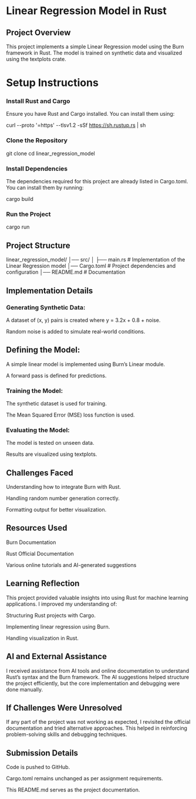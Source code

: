 # Linear Regression Model in Rust
## Project Overview
This project implements a simple Linear Regression model using the Burn framework in Rust. The model is trained on synthetic data and visualized using the textplots crate.

# Setup Instructions
### Install Rust and Cargo
Ensure you have Rust and Cargo installed. You can install them using:

curl --proto '=https' --tlsv1.2 -sSf https://sh.rustup.rs | sh

### Clone the Repository
git clone cd linear_regression_model

### Install Dependencies
The dependencies required for this project are already listed in Cargo.toml. You can install them by running:

cargo build

### Run the Project
cargo run

## Project Structure
linear_regression_model/ │── src/ │ ├── main.rs # Implementation of the Linear Regression model │── Cargo.toml # Project dependencies and configuration │── README.md # Documentation

## Implementation Details
### Generating Synthetic Data:

A dataset of (x, y) pairs is created where y = 3.2x + 0.8 + noise.

Random noise is added to simulate real-world conditions.

## Defining the Model:
A simple linear model is implemented using Burn’s Linear module.

A forward pass is defined for predictions.

### Training the Model:
The synthetic dataset is used for training.

The Mean Squared Error (MSE) loss function is used.

### Evaluating the Model:
The model is tested on unseen data.

Results are visualized using textplots.

## Challenges Faced
Understanding how to integrate Burn with Rust.

Handling random number generation correctly.

Formatting output for better visualization.

## Resources Used

Burn Documentation

Rust Official Documentation

Various online tutorials and AI-generated suggestions

## Learning Reflection
This project provided valuable insights into using Rust for machine learning applications. I improved my understanding of:

Structuring Rust projects with Cargo.

Implementing linear regression using Burn.

Handling visualization in Rust.

## AI and External Assistance

I received assistance from AI tools and online documentation to understand Rust’s syntax and the Burn framework. The AI suggestions helped structure the project efficiently, but the core implementation and debugging were done manually.

## If Challenges Were Unresolved

If any part of the project was not working as expected, I revisited the official documentation and tried alternative approaches. This helped in reinforcing problem-solving skills and debugging techniques.

## Submission Details
Code is pushed to GitHub.

Cargo.toml remains unchanged as per assignment requirements.

This README.md serves as the project documentation.
